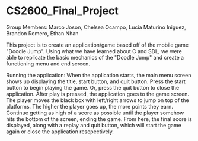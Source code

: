 # CS2600_Final_Project
Group Members: Marco Joson, Chelsea Ocampo, Lucia Maturino Iniguez, Brandon Romero, Ethan Nhan

This project is to create an application/game based off of the mobile game "Doodle Jump". Using what we have learned about C and
SDL, we were able to replicate the basic mechanics of the "Doodle Jump" and create a functioning menu and end screen. 

Running the application:
	When the application starts, the main menu screen shows up displaying the title, start button, and quit button.
		Press the start button to begin playing the game.
		Or, press the quit button to close the application.
	After play is pressed, the application goes to the game screen. The player moves the black box with left/right arrows to jump on top of the
	platforms. The higher the player goes up, the more points they earn. Continue getting as high of a score as possible until the player somehow hits
	the bottom of the screen, ending the game.
		From here, the final score is displayed, along with a replay and quit button, which will start the game again or close the application resepectively.
